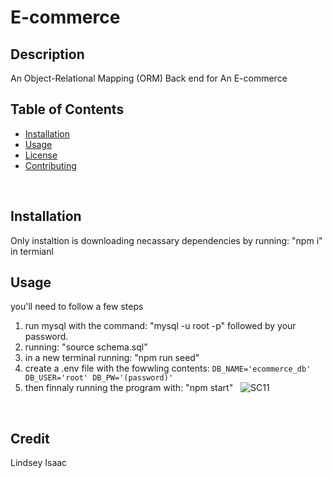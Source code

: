 # E-commerce &nbsp;
## Description

An Object-Relational Mapping (ORM) Back end for An E-commerce &nbsp;
<br>
## Table of Contents

- [Installation](#installation)
- [Usage](#usage)
- [License](#license)
- [Contributing](#contributing)
<br>

## Installation

Only instaltion is downloading necassary dependencies by running: "npm i" in termianl &nbsp;
<br>

## Usage

you'll need to follow a few steps 
1. run mysql with the command: "mysql -u root -p" followed by your password. 
2. running: "source schema.sql" 
3. in a new terminal running: "npm run seed" 
4. create a .env file with the fowwling contents:
`DB_NAME='ecommerce_db'
DB_USER='root'
DB_PW='(password)'`
6. then finnaly running the program with: "npm start" &nbsp;
![SC11](https://github.com/JCB44/E-commerce/assets/123124957/7a9500c4-081d-41ab-8df3-70c6650a2b12)

<br>

## Credit

Lindsey Isaac &nbsp;
<br>





